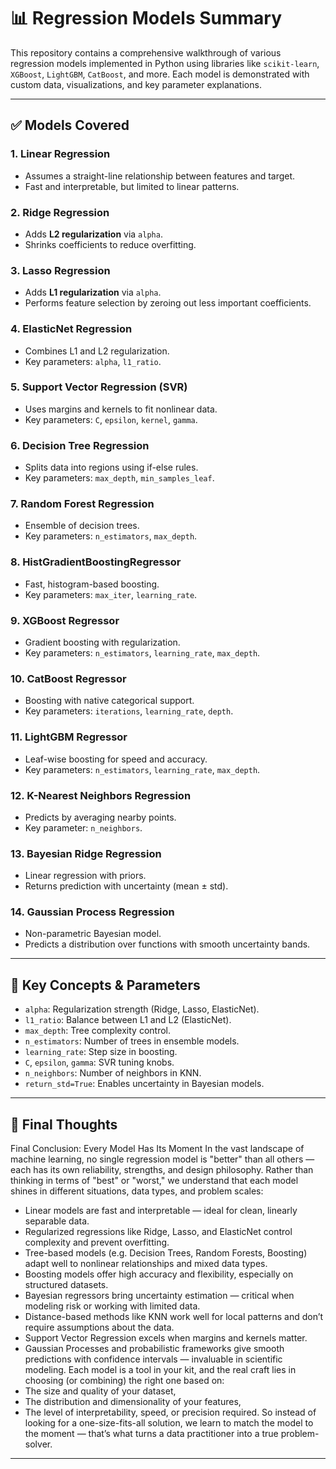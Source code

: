# 📊 Regression Models Summary

This repository contains a comprehensive walkthrough of various regression models implemented in Python using libraries like `scikit-learn`, `XGBoost`, `LightGBM`, `CatBoost`, and more. Each model is demonstrated with custom data, visualizations, and key parameter explanations.

---

## ✅ Models Covered

### 1. Linear Regression
- Assumes a straight-line relationship between features and target.
- Fast and interpretable, but limited to linear patterns.

### 2. Ridge Regression
- Adds **L2 regularization** via `alpha`.
- Shrinks coefficients to reduce overfitting.

### 3. Lasso Regression
- Adds **L1 regularization** via `alpha`.
- Performs feature selection by zeroing out less important coefficients.

### 4. ElasticNet Regression
- Combines L1 and L2 regularization.
- Key parameters: `alpha`, `l1_ratio`.

### 5. Support Vector Regression (SVR)
- Uses margins and kernels to fit nonlinear data.
- Key parameters: `C`, `epsilon`, `kernel`, `gamma`.

### 6. Decision Tree Regression
- Splits data into regions using if-else rules.
- Key parameters: `max_depth`, `min_samples_leaf`.

### 7. Random Forest Regression
- Ensemble of decision trees.
- Key parameters: `n_estimators`, `max_depth`.

### 8. HistGradientBoostingRegressor
- Fast, histogram-based boosting.
- Key parameters: `max_iter`, `learning_rate`.

### 9. XGBoost Regressor
- Gradient boosting with regularization.
- Key parameters: `n_estimators`, `learning_rate`, `max_depth`.

### 10. CatBoost Regressor
- Boosting with native categorical support.
- Key parameters: `iterations`, `learning_rate`, `depth`.

### 11. LightGBM Regressor
- Leaf-wise boosting for speed and accuracy.
- Key parameters: `n_estimators`, `learning_rate`, `max_depth`.

### 12. K-Nearest Neighbors Regression
- Predicts by averaging nearby points.
- Key parameter: `n_neighbors`.

### 13. Bayesian Ridge Regression
- Linear regression with priors.
- Returns prediction with uncertainty (mean ± std).

### 14. Gaussian Process Regression
- Non-parametric Bayesian model.
- Predicts a distribution over functions with smooth uncertainty bands.

---

## 🧠 Key Concepts & Parameters

- `alpha`: Regularization strength (Ridge, Lasso, ElasticNet).
- `l1_ratio`: Balance between L1 and L2 (ElasticNet).
- `max_depth`: Tree complexity control.
- `n_estimators`: Number of trees in ensemble models.
- `learning_rate`: Step size in boosting.
- `C`, `epsilon`, `gamma`: SVR tuning knobs.
- `n_neighbors`: Number of neighbors in KNN.
- `return_std=True`: Enables uncertainty in Bayesian models.

---

## 🧾 Final Thoughts

Final Conclusion: Every Model Has Its Moment
In the vast landscape of machine learning, no single regression model is "better" than all others — each has its own reliability, strengths, and design philosophy. Rather than thinking in terms of "best" or "worst," we understand that each model shines in different situations, data types, and problem scales:
- Linear models are fast and interpretable — ideal for clean, linearly separable data.
- Regularized regressions like Ridge, Lasso, and ElasticNet control complexity and prevent overfitting.
- Tree-based models (e.g. Decision Trees, Random Forests, Boosting) adapt well to nonlinear relationships and mixed data types.
- Boosting models offer high accuracy and flexibility, especially on structured datasets.
- Bayesian regressors bring uncertainty estimation — critical when modeling risk or working with limited data.
- Distance-based methods like KNN work well for local patterns and don’t require assumptions about the data.
- Support Vector Regression excels when margins and kernels matter.
- Gaussian Processes and probabilistic frameworks give smooth predictions with confidence intervals — invaluable in scientific modeling.
Each model is a tool in your kit, and the real craft lies in choosing (or combining) the right one based on:
- The size and quality of your dataset,
- The distribution and dimensionality of your features,
- The level of interpretability, speed, or precision required.
So instead of looking for a one-size-fits-all solution, we learn to match the model to the moment — that’s what turns a data practitioner into a true problem-solver.



---
